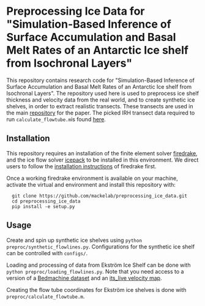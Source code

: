# Preprocessing Ice Data for "Simulation-Based Inference of Surface Accumulation and Basal Melt Rates of an Antarctic Ice shelf from Isochronal Layers"

This repository contains research code for "Simulation-Based Inference of Surface Accumulation and Basal Melt Rates of an Antarctic Ice shelf from Isochronal Layers".
The repository used here is used to preprocess ice shelf thickness and velocity data from the real world, and to create synthetic ice shelves, in order to extract realistic transects. These transects are used in the main [repository](https://github.com/mackelab/sbi_ice) for the paper.
The picked IRH transect data required to run `calculate_flowtube.m`is found [here](https://nc-geophysik.guz.uni-tuebingen.de/index.php/s/wH5zqPaBGZAPRyD).

## Installation

This repository requires an installation of the finite element solver [firedrake](https://www.firedrakeproject.org), and the ice flow solver [icepack](https://icepack.github.io) to be installed in this environment. We direct users to follow the [installation instructions](https://www.firedrakeproject.org/download.html) of firedrake first.

Once a working firedrake environment is available on your machine, activate the virtual and environment and install this repository with:

```
  git clone https://github.com/mackelab/preprocessing_ice_data.git
  cd preprocessing_ice_data
  pip install -e setup.py
```


## Usage

Create and spin up synthetic ice shelves using `python preproc/synthetic_flowlines.py`. Configurations for the synthetic ice shelf can be controlled with `configs/`.

Loading and processing of data from Ekström Ice Shelf can be done with `python preproc/loading_flowlines.py`. Note that you need access to a version of a [Bedmachine dataset](https://nsidc.org/data/nsidc-0756/versions/3) and an [its_live velocity map](https://its-live.jpl.nasa.gov).

Creating the flow tube coordinates for Ekström ice shelves is done with `preproc/calculate_flowtube.m`.
